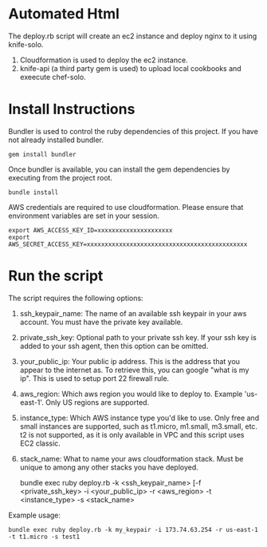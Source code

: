 
Automated Html
===================

The deploy.rb script will create an ec2 instance and deploy nginx to it using knife-solo.

1. Cloudformation is used to deploy the ec2 instance.
2. knife-api (a third party gem is used) to upload local cookbooks and exeecute chef-solo.


# Install Instructions

Bundler is used to control the ruby dependencies of this project.  If you have not already installed bundler.

    gem install bundler

Once bundler is available, you can install the gem dependencies by executing from the project root.

    bundle install

AWS credentials are required to use cloudformation.  Please ensure that environment variables are set in your session.

    export AWS_ACCESS_KEY_ID=xxxxxxxxxxxxxxxxxxxxx
    export AWS_SECRET_ACCESS_KEY=xxxxxxxxxxxxxxxxxxxxxxxxxxxxxxxxxxxxxxxxxxxxx


# Run the script

The script requires the following options:

1. ssh\_keypair\_name:  The name of an available ssh keypair in your aws account.  You must have the private key available.
2. private\_ssh\_key: Optional path to your private ssh key.  If your ssh key is added to your ssh agent, then this option can be omitted.
3. your\_public\_ip:  Your public ip address.  This is the address that you appear to the internet as.  To retrieve this, you can google "what is my ip".  This is used to setup port 22 firewall rule.
4. aws\_region: Which aws region you would like to deploy to.  Example 'us-east-1'.  Only US regions are supported.
5. instance\_type:  Which AWS instance type you'd like to use.  Only free and small instances are supported, such as t1.micro, m1.small, m3.small, etc.  t2 is not supported, as it is only available in VPC and this script uses EC2 classic.
6. stack\_name: What to name your aws cloudformation stack.  Must be unique to among any other stacks you have deployed.

    bundle exec ruby deploy.rb -k <ssh_keypair_name> [-f <private_ssh_key> -i <your_public_ip> -r <aws_region> -t <instance_type> -s <stack_name>

Example usage:

    bundle exec ruby deploy.rb -k my_keypair -i 173.74.63.254 -r us-east-1 -t t1.micro -s test1
  
